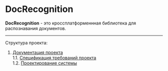 # DocRecognition
**DocRecognition** - это кроссплатформеннная библиотека для распознавания документов.    

---
Структура проекта: 
1. [Документация проекта](Documents)  
1.1. [Спецификация требований проекта](/Documents/SRS.md)  
1.2. [Проектирование системы](/Documents/SDS.md)
